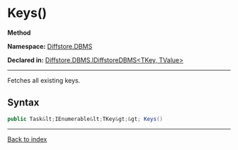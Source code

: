 # Keys()

**Method**

**Namespace:** [Diffstore.DBMS](Diffstore.DBMS.md)

**Declared in:** [Diffstore.DBMS.IDiffstoreDBMS&lt;TKey, TValue&gt;](Diffstore.DBMS.IDiffstoreDBMS{TKey,TValue}.md)

------



Fetches all existing keys.


## Syntax

```csharp
public Task&lt;IEnumerable&lt;TKey&gt;&gt; Keys()
```

------

[Back to index](index.md)